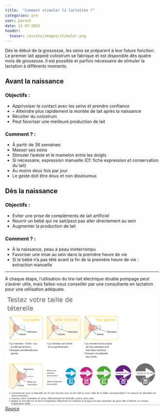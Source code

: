 ```yaml
---
title:  "Comment stimuler la lactation ?"
categories: pre
user: parent
date: 11-07-2022
header:
  teaser: /assets/images/stimuler.png
---
```


Dès le début de la grossesse, les seins se préparent à leur future fonction. Le premier lait appelé colostrum se fabrique et est disponible dès quatre mois de grossesse. 
Il est possible et parfois nécessaire de stimuler la lactation à différents moments. 

## Avant la naissance

### Objectifs : 
- Apprivoiser le contact avec les seins et prendre confiance
-   ◦ Atteindre plus rapidement la montée de lait après la naissance
- Récolter du colostrum
- Peut favoriser une meilleure production de lait

### Comment ? : 

- À partir de 36 semaines
- Masser ses seins
- Stimuler l’aréole et le mamelon entre les doigts
- Si nécessaire, expression manuelle (Cf. fiche expression et conservation du lait) 
- Au moins deux fois par jour
- Le geste doit être doux et non douloureux

## Dès la naissance
### Objectifs : 
- Eviter une prise de compléments de lait artificiel
- Nourrir un bébé qui ne sait/peut pas aller directement au sein
- Augmenter la production de lait

### Comment ? :

- À la naissance, peau à peau ininterrompu 
- Favoriser une mise au sein dans la première heure de vie
- Si le bébé n’a pas tété avant la fin de la première heure de vie : extraction manuelle 

___


À chaque étape, l’utilisation du tire-lait électrique double pompage peut s’avérer utile, mais faites-vous conseiller par une consultante en lactation pour une utilisation adéquate.

![Téterelle](/assets/images/stimuler.png)
*[Source](http://sulivanneb.wixsite.com/lifeandfoodies/single-post/2017/11/07/Avoir-la-bonne-taille-de-t%C3%A9terelle-pour-mon-tire-lait)*
